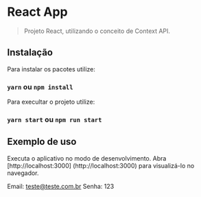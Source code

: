 # React App
> Projeto React, utilizando o conceito de Context API.

## Instalação
Para instalar os pacotes utilize:
### `yarn` ou  `npm install`

Para execultar o projeto utilize:
### `yarn start` ou  `npm run start`

## Exemplo de uso

Executa o aplicativo no modo de desenvolvimento.
Abra [http://localhost:3000] (http://localhost:3000) para visualizá-lo no navegador.

Email: teste@teste.com.br
Senha: 123



